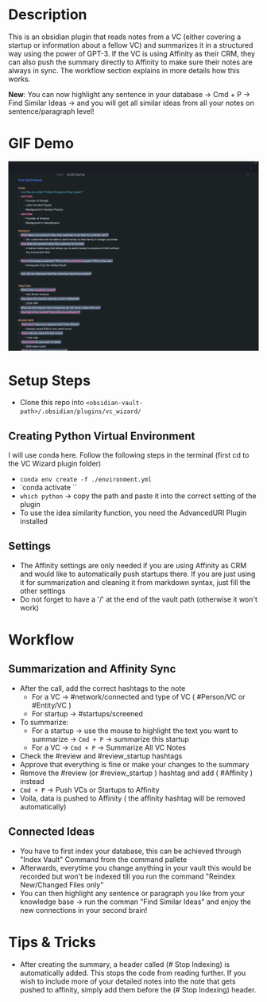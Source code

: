# Description
This is an obsidian plugin that reads notes from a VC (either covering a startup or information about a fellow VC) and summarizes it in a structured way using the power of GPT-3. If the VC is using Affinity as their CRM, they can also push the summary directly to Affinity to make sure their notes are always in sync. The workflow section explains in more details how this works. 

**New**: You can now highlight any sentence in your database -> Cmd + P -> Find Similar Ideas -> and you will get all similar ideas from all your notes on sentence/paragraph level!

# GIF Demo
![screen-gif](./vc_wizard.gif)

# Setup Steps
- Clone this repo into `<obsidian-vault-path>/.obsidian/plugins/vc_wizard/`
## Creating Python Virtual Environment
I will use conda here. Follow the following steps in the terminal (first cd to the VC Wizard plugin folder)
- `conda env create -f ./environment.yml`
- `conda activate <env-name>``
- `which python` -> copy the path and paste it into the correct setting of the plugin
- To use the idea similarity function, you need the AdvancedURI Plugin installed
## Settings
- The Affinity settings are only needed if you are using Affinity as CRM and would like to automatically push startups there. If you are just using it for summarization and cleaning it from markdown syntax, just fill the other settings
- Do not forget to have a '/' at the end of the vault path (otherwise it won't work)

# Workflow
## Summarization and Affinity Sync
- After the call, add the correct hashtags to the note
	- For a VC -> #network/connected  and type of VC ( #Person/VC or #Entity/VC )
	- For startup -> #startups/screened 
- To summarize:
	- For a startup -> use the mouse to highlight the text you want to summarize -> `Cmd + P` -> summarize this startup
	- For a VC -> `Cmd + P` -> Summarize All VC Notes
- Check the #review and #review_startup hashtags
- Approve that everything is fine or make your changes to the summary
- Remove the #review (or #review_startup ) hashtag and add ( #Affinity ) instead
- `Cmd + P` -> Push VCs or Startups to Affinity
- Voila, data is pushed to Affinity ( the affinity hashtag will be removed automatically)

## Connected Ideas
- You have to first index your database, this can be achieved through "Index Vault" Command from the command pallete
- Afterwards, everytime you change anything in your vault this would be recorded but won't be indexed till you run the command "Reindex New/Changed Files only"
- You can then highlight any sentence or paragraph you like from your knowledge base -> run the comman "Find Similar Ideas" and enjoy the new connections in your second brain!

# Tips & Tricks
- After creating the summary, a header called (# Stop Indexing) is automatically added. This stops the code from reading further. If you wish to include more of your detailed notes into the note that gets pushed to affinity, simply add them before the (# Stop Indexing) header.

